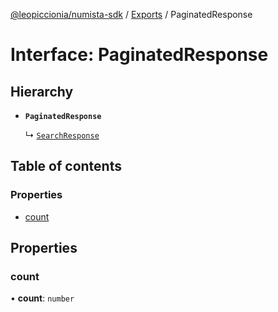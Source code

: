 [@leopiccionia/numista-sdk](../README.md) / [Exports](../modules.md) / PaginatedResponse

# Interface: PaginatedResponse

## Hierarchy

- **`PaginatedResponse`**

  ↳ [`SearchResponse`](SearchResponse.md)

## Table of contents

### Properties

- [count](PaginatedResponse.md#count)

## Properties

### count

• **count**: `number`
